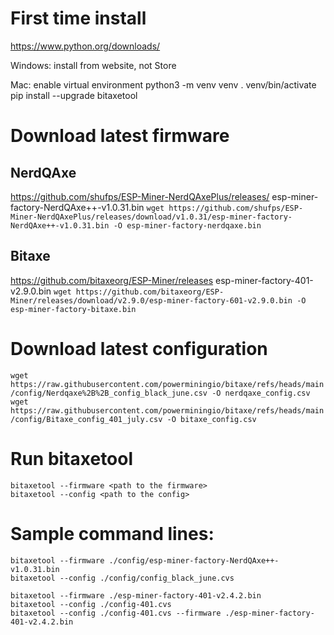 # First time install
https://www.python.org/downloads/ 

Windows: install from website, not Store

Mac: enable virtual environment
python3 -m venv venv 
. venv/bin/activate
pip install --upgrade bitaxetool
# Download latest firmware
## NerdQAxe
https://github.com/shufps/ESP-Miner-NerdQAxePlus/releases/
esp-miner-factory-NerdQAxe++-v1.0.31.bin
`wget https://github.com/shufps/ESP-Miner-NerdQAxePlus/releases/download/v1.0.31/esp-miner-factory-NerdQAxe++-v1.0.31.bin -O esp-miner-factory-nerdqaxe.bin`
## Bitaxe
https://github.com/bitaxeorg/ESP-Miner/releases
esp-miner-factory-401-v2.9.0.bin
`wget https://github.com/bitaxeorg/ESP-Miner/releases/download/v2.9.0/esp-miner-factory-601-v2.9.0.bin -O esp-miner-factory-bitaxe.bin`

# Download latest configuration
`wget https://raw.githubusercontent.com/powerminingio/bitaxe/refs/heads/main/config/Nerdqaxe%2B%2B_config_black_june.csv -O nerdqaxe_config.csv`
`wget https://raw.githubusercontent.com/powerminingio/bitaxe/refs/heads/main/config/Bitaxe_config_401_july.csv -O bitaxe_config.csv`
# Run bitaxetool
```
bitaxetool --firmware <path to the firmware>
bitaxetool --config <path to the config>
```

# Sample command lines:
```
bitaxetool --firmware ./config/esp-miner-factory-NerdQAxe++-v1.0.31.bin
bitaxetool --config ./config/config_black_june.cvs

bitaxetool --firmware ./esp-miner-factory-401-v2.4.2.bin
bitaxetool --config ./config-401.cvs
bitaxetool --config ./config-401.cvs --firmware ./esp-miner-factory-401-v2.4.2.bin
```
